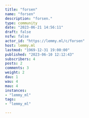 ```yaml
---
title: "forsen" 
name: "forsen"
description: "forsen."
type: community
date: "2023-06-21 14:56:11"
draft: false
nsfw: false
actor_id: "https://lemmy.ml/c/forsen"
host: lemmy.ml
lastmod: "1969-12-31 19:00:00"
published: "2023-06-10 12:12:43"
subscribers: 4
posts: 2
comments: 3
weight: 2
dau: 1
wau: 4
mau: 4
instances:
- "lemmy_ml"
tags: 
- "lemmy_ml"

---
```

